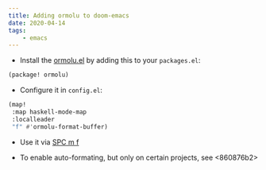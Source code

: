 ```yaml
---
title: Adding ormolu to doom-emacs
date: 2020-04-14
tags:
    - emacs
---
```


* Install the [ormolu.el](https://github.com/vyorkin/ormolu.el) by adding this to your `packages.el`:

```lisp
(package! ormolu)
```

* Configure it in `config.el`:

```lisp
(map!
 :map haskell-mode-map
 :localleader
 "f" #'ormolu-format-buffer)
```

* Use it via [SPC m f][kbd]

[kbd]: kbd:

* To enable auto-formating, but only on certain projects, see <860876b2> 

